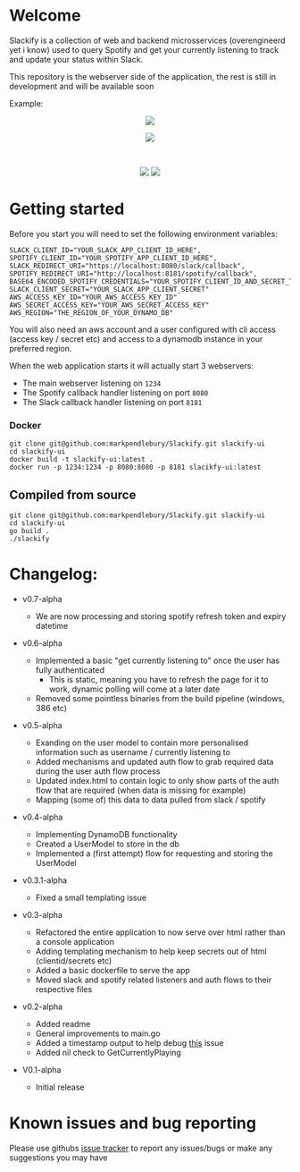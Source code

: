 # Welcome

Slackify is a collection of web and backend microsservices (overengineerd yet i know) used to query Spotify and get your currently listening to track and update your status within Slack.

This repository is the webserver side of the application, the rest is still in development and will be available soon

Example: 
<br>
<p align="center">
<!-- ![Slack profile preview](https://user-images.githubusercontent.com/63231900/211337042-b812ded7-9a24-4d28-b4b9-2a7c63991a19.png) -->
<img src="https://user-images.githubusercontent.com/63231900/211337042-b812ded7-9a24-4d28-b4b9-2a7c63991a19.png">
</p>
<p align="center">
<img src="https://user-images.githubusercontent.com/63231900/213915058-24630098-eabb-461a-8b7e-fa5b57c8c994.png">
</p>
<br>

<p align="center">
  <img src="https://github.com/markpendlebury/Slackify/workflows/Build/badge.svg">
  <img src="https://github.com/markpendlebury/Slackify/workflows/Release/badge.svg">
</p>


# Getting started

Before you start you will need to set the following environment variables: 

```
SLACK_CLIENT_ID="YOUR_SLACK_APP_CLIENT_ID_HERE",
SPOTIFY_CLIENT_ID="YOUR_SPOTIFY_APP_CLIENT_ID_HERE",
SLACK_REDIRECT_URI="https://localhost:8080/slack/callback",
SPOTIFY_REDIRECT_URI="http://localhost:8181/spotify/callback",
BASE64_ENCODED_SPOTIFY_CREDENTIALS="YOUR_SPOTIFY_CLIENT_ID_AND_SECRET_TOGETHER_SEPERATED_BY_A_:_BASED64_ENCODED"
SLACK_CLIENT_SECRET="YOUR_SLACK_APP_CLIENT_SECRET"
AWS_ACCESS_KEY_ID="YOUR_AWS_ACCESS_KEY_ID"
AWS_SECRET_ACCESS_KEY="YOUR_AWS_SECRET_ACCESS_KEY"
AWS_REGION="THE_REGION_OF_YOUR_DYNAMO_DB"
```

You will also need an aws account and a user configured with cli access (access key / secret etc) and access to a dynamodb instance in your preferred region.


When the web application starts it will actually start 3 webservers: 
- The main webserver listening on `1234` 
- The Spotify callback handler listening on port `8080`
- The Slack callback handler listening on port `8181`


### Docker

```
git clone git@github.com:markpendlebury/Slackify.git slackify-ui
cd slackify-ui
docker build -t slackify-ui:latest .
docker run -p 1234:1234 -p 8080:8080 -p 8181 slacikfy-ui:latest
```

## Compiled from source
```
git clone git@github.com:markpendlebury/Slackify.git slackify-ui
cd slackify-ui
go build .
./slackify
```

    
# Changelog:
- v0.7-alpha
  - We are now processing and storing spotify refresh token and expiry datetime

- v0.6-alpha
  - Implemented a basic "get currently listening to" once the user has fully authenticated
    - This is static, meaning you have to refresh the page for it to work, dynamic polling will come at a later date
  - Removed some pointless binaries from the build pipeline (windows, 386 etc)

- v0.5-alpha
  - Exanding on the user model to contain more personalised information such as username / currently listening to
  - Added mechanisms and updated auth flow to grab required data during the user auth flow process
  - Updated index.html to contain logic to only show parts of the auth flow that are required (when data is missing for example) 
  - Mapping (some of) this data to data pulled from slack / spotify
  
- v0.4-alpha
  - Implementing DynamoDB functionality
  - Created a UserModel to store in the db
  - Implemented a (first attempt) flow for requesting and storing the UserModel
  
- v0.3.1-alpha
  - Fixed a small templating issue

- v0.3-alpha
  - Refactored the entire application to now serve over html rather than a console application
  - Adding templating mechanism to help keep secrets out of html (clientid/secrets etc) 
  - Added a basic dockerfile to serve the app 
  - Moved slack and spotify related listeners and auth flows to their respective files

- v0.2-alpha 
  - Added readme
  - General improvements to main.go 
  - Added a timestamp output to help debug [this](https://github.com/markpendlebury/Slackify/issues/8) issue
  - Added nil check to GetCurrentlyPlaying
  
- V0.1-alpha 
  - Initial release



# Known issues and bug reporting

Please use githubs [issue tracker](https://github.com/markpendlebury/Slackify/issues) to report any issues/bugs or make any suggestions you may have
